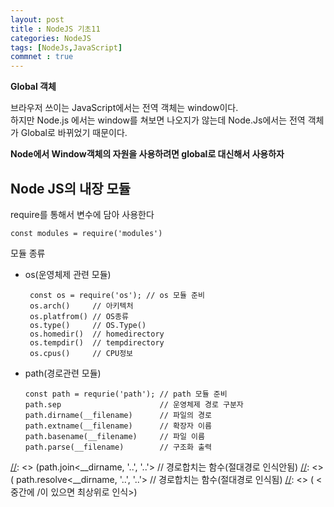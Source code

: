 ```yaml
---
layout: post
title : NodeJS 기초11
categories: NodeJS
tags: [NodeJs,JavaScript]
commnet : true
---
```


**Global 객체**
  
브라우저 쓰이는 JavaScript에서는 전역 객체는 window이다.    
하지만 Node.js 에서는 window를 쳐보면 나오지가 않는데 Node.Js에서는 전역 객체가 Global로 바뀌었기 때문이다. 

**Node에서 Window객체의 자원을 사용하려면 global로 대신해서 사용하자**


## Node JS의 내장 모듈
require를 통해서 변수에 담아 사용한다

    const modules = require('modules')
    
모듈 종류 

 - os(운영체제 관련 모듈)
 
        const os = require('os'); // os 모듈 준비
        os.arch()     // 아키텍처
        os.platfrom() // OS종류
        os.type()     // OS.Type()
        os.homedir()  // homedirectory
        os.tempdir()  // tempdirectory
        os.cpus()     // CPU정보 

-   path(경로관련 모듈)

        const path = requrie('path'); // path 모듈 준비
        path.sep                      // 운영체제 경로 구분자
        path.dirname(__filename)      // 파일의 경로 
        path.extname(__filename)      // 확장자 이름
        path.basename(__filename)     // 파일 이름
        path.parse(__filename)        // 구조화 출력
[//]: <>  (path.relative<'c:\\temp', 'c:\\'>   // 상대경로 추적)
[//]: <>  (path.join<__dirname, '..', '..'>    // 경로합치는 함수(절대경로 인식안됨)
[//]: <>  (      path.resolve<__dirname, '..', '..'> // 경로합치는 함수(절대경로 인식됨)
[//]: <>  ( <중간에 /이 있으면 최상위로 인식>)
        
